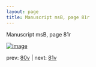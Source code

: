 ```yaml
---
layout: page
title: Manuscript msB, page 81r
---
```


Manuscript msB, page 81r

[![image](http://www.homermultitext.org/iipsrv?OBJ=IIP,1.0&FIF=/project/homer/pyramidal/deepzoom/hmt/vbbifolio/v1/vb_80v_81r.tif&WID=100&CVT=JPEG)](http://www.homermultitext.org/ict2/?urn=urn:cite2:hmt:vbbifolio.v1:vb_80v_81r)

prev:  [80v](../80v) | next:  [81v](../81v)

